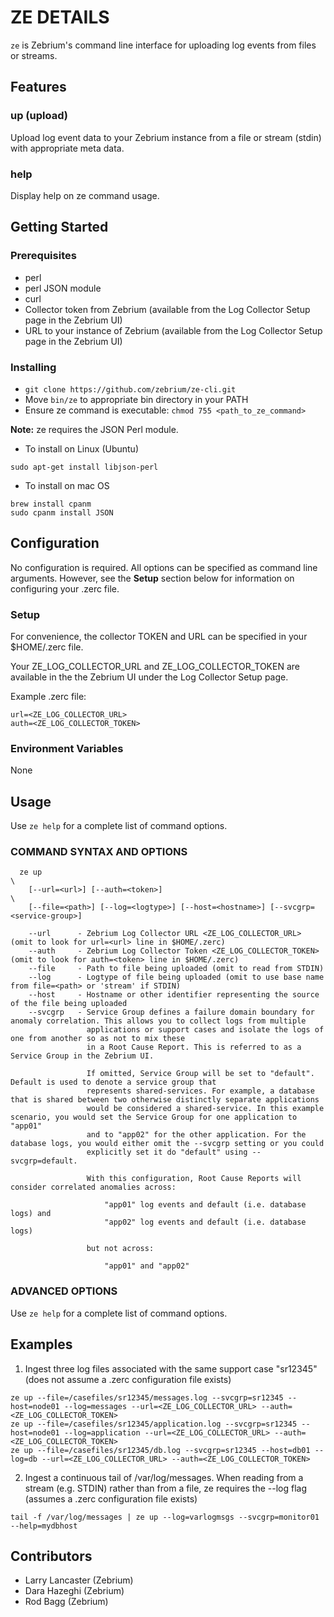 # ZE DETAILS
`ze` is Zebrium's command line interface for uploading log events from files or streams.
## Features

### up (upload)
Upload log event data to your Zebrium instance from a file or stream (stdin) with appropriate meta data.

### help
Display help on ze command usage.

## Getting Started

### Prerequisites

* perl
* perl JSON module
* curl
* Collector token from Zebrium (available from the Log Collector Setup page in the Zebrium UI)
* URL to your instance of Zebrium (available from the Log Collector Setup page in the Zebrium UI)

### Installing

* `git clone https://github.com/zebrium/ze-cli.git`
* Move `bin/ze` to appropriate bin directory in your PATH
* Ensure ze command is executable: `chmod 755 <path_to_ze_command>`

**Note:** ze requires the JSON Perl module.
* To install on Linux (Ubuntu)
```
sudo apt-get install libjson-perl
```
* To install on mac OS
```
brew install cpanm
sudo cpanm install JSON
```

## Configuration
No configuration is required. All options can be specified as command line arguments. However, see the **Setup** section below for information on configuring your .zerc file.

### Setup
For convenience, the collector TOKEN and URL can be specified in your $HOME/.zerc file.

Your ZE_LOG_COLLECTOR_URL and ZE_LOG_COLLECTOR_TOKEN are available in the the Zebrium UI under the Log Collector Setup page.

Example .zerc file:
```
url=<ZE_LOG_COLLECTOR_URL>
auth=<ZE_LOG_COLLECTOR_TOKEN>
```

### Environment Variables
None

## Usage
Use `ze help` for a complete list of command options.

### COMMAND SYNTAX AND OPTIONS
```
  ze up                                                                              \
    [--url=<url>] [--auth=<token>]                                                   \
    [--file=<path>] [--log=<logtype>] [--host=<hostname>] [--svcgrp=<service-group>]

    --url      - Zebrium Log Collector URL <ZE_LOG_COLLECTOR_URL> (omit to look for url=<url> line in $HOME/.zerc)
    --auth     - Zebrium Log Collector Token <ZE_LOG_COLLECTOR_TOKEN> (omit to look for auth=<token> line in $HOME/.zerc)
    --file     - Path to file being uploaded (omit to read from STDIN)
    --log      - Logtype of file being uploaded (omit to use base name from file=<path> or 'stream' if STDIN)
    --host     - Hostname or other identifier representing the source of the file being uploaded
    --svcgrp   - Service Group defines a failure domain boundary for anomaly correlation. This allows you to collect logs from multiple
                 applications or support cases and isolate the logs of one from another so as not to mix these
                 in a Root Cause Report. This is referred to as a Service Group in the Zebrium UI.

                 If omitted, Service Group will be set to "default". Default is used to denote a service group that
                 represents shared-services. For example, a database that is shared between two otherwise distinctly separate applications
                 would be considered a shared-service. In this example scenario, you would set the Service Group for one application to "app01"
                 and to "app02" for the other application. For the database logs, you would either omit the --svcgrp setting or you could 
                 explicitly set it do "default" using --svcgrp=default.

                 With this configuration, Root Cause Reports will consider correlated anomalies across:

                     "app01" log events and default (i.e. database logs) and
                     "app02" log events and default (i.e. database logs)

                 but not across:

                     "app01" and "app02"
```

### ADVANCED OPTIONS
Use `ze help` for a complete list of command options.

## Examples
1. Ingest three log files associated with the same support case \"sr12345\" (does not assume a .zerc configuration file exists)
```
ze up --file=/casefiles/sr12345/messages.log --svcgrp=sr12345 --host=node01 --log=messages --url=<ZE_LOG_COLLECTOR_URL> --auth=<ZE_LOG_COLLECTOR_TOKEN>
ze up --file=/casefiles/sr12345/application.log --svcgrp=sr12345 --host=node01 --log=application --url=<ZE_LOG_COLLECTOR_URL> --auth=<ZE_LOG_COLLECTOR_TOKEN>
ze up --file=/casefiles/sr12345/db.log --svcgrp=sr12345 --host=db01 --log=db --url=<ZE_LOG_COLLECTOR_URL> --auth=<ZE_LOG_COLLECTOR_TOKEN>
```
2. Ingest a continuous tail of /var/log/messages. When reading from a stream (e.g. STDIN) rather than from a file, ze requires the --log flag (assumes a .zerc configuration file exists)
```
tail -f /var/log/messages | ze up --log=varlogmsgs --svcgrp=monitor01 --help=mydbhost
```
## Contributors
* Larry Lancaster (Zebrium)
* Dara Hazeghi (Zebrium)
* Rod Bagg (Zebrium)
